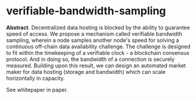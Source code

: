 # verifiable-bandwidth-sampling

**Abstract**. Decentralized data hosting is blocked by the ability to 
guarantee speed of access. We propose a mechanism called verifiable 
bandwidth sampling, wherein a node samples another node's speed for 
solving a continuous off-chain data availability challenge. The challenge 
is designed to fit within the timekeeping of a verifiable clock - a 
blockchain consensus protocol. And in doing so, the bandwidth of a 
connection is securely measured. Building upon this result, we can design 
an automated market maker for data hosting (storage and bandwidth) which 
can scale horizontally in capacity.

See whitepaper in paper.
